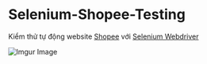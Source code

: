 # Selenium-Shopee-Testing
Kiểm thử tự động website [Shopee](https://shopee.vn/) với [Selenium Webdriver](https://www.selenium.dev/documentation/webdriver/)

![Imgur Image](https://i.imgur.com/zVgDI5k.jpeg)
